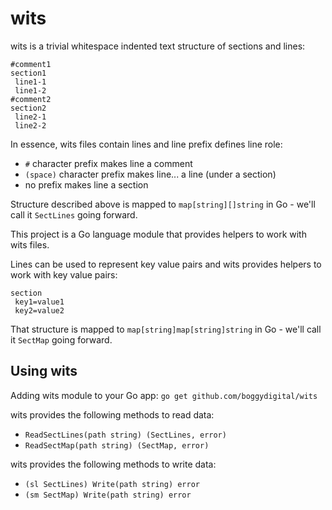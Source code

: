 # wits

wits is a trivial whitespace indented text structure of sections and lines:

```text
#comment1
section1
 line1-1
 line1-2
#comment2
section2
 line2-1
 line2-2 
```

In essence, wits files contain lines and line prefix defines line role:

- `#` character prefix makes line a comment
- `(space)` character prefix makes line... a line (under a section)
- no prefix makes line a section

Structure described above is mapped to `map[string][]string` in Go - we'll call it `SectLines` going
forward.

This project is a Go language module that provides helpers to work with wits files.

Lines can be used to represent key value pairs and wits provides helpers to work with key value
pairs:

```text
section
 key1=value1
 key2=value2
```

That structure is mapped to `map[string]map[string]string` in Go - we'll call it `SectMap` going
forward.

## Using wits

Adding wits module to your Go app: `go get github.com/boggydigital/wits`

wits provides the following methods to read data:

- `ReadSectLines(path string) (SectLines, error)`
- `ReadSectMap(path string) (SectMap, error)`

wits provides the following methods to write data:

- `(sl SectLines) Write(path string) error`
- `(sm SectMap) Write(path string) error`

